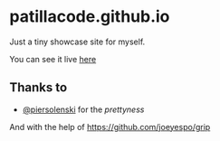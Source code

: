 # patillacode.github.io

Just a tiny showcase site for myself.

You can see it live [here](https://code.patilla.es)


## Thanks to
- [@piersolenski](https://github.com/piersolenski) for the _prettyness_

And with the help of https://github.com/joeyespo/grip
